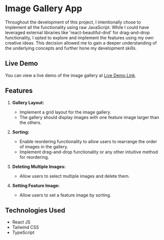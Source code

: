 # Image Gallery App

Throughout the development of this project, I intentionally chose to implement all the functionality using raw JavaScript. While I could have leveraged external libraries like 'react-beautiful-dnd' for drag-and-drop functionality, I opted to explore and implement the features using my own creative ideas. This decision allowed me to gain a deeper understanding of the underlying concepts and further hone my development skills.

## Live Demo
You can view a live demo of the image gallery at [Live Demo Link](https://your-live-demo-link-here).

## Features
1. **Gallery Layout:**
   - Implement a grid layout for the image gallery.
   - The gallery should display images with one feature image larger than the others.

2. **Sorting:**
   - Enable reordering functionality to allow users to rearrange the order of images in the gallery.
   - Implement drag-and-drop functionality or any other intuitive method for reordering.

3. **Deleting Multiple Images:**
   - Allow users to select multiple images and delete them.

4. **Setting Feature Image:**
   - Allow users to set a feature image by sorting.

## Technologies Used
- React JS
- Tailwind CSS
- TypeScript    